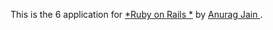 This is the 6 application for
[*Ruby on Rails *](http://techieoasis.org/)
by [Anurag Jain ](http://facebook.com/kinganuragjain).
